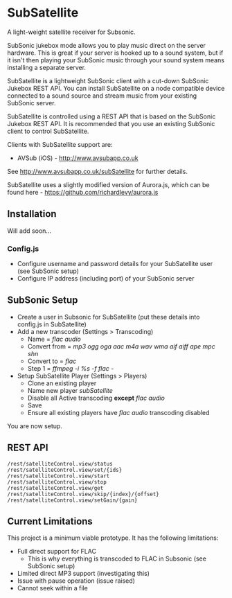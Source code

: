 # SubSatellite

A light-weight satellite receiver for Subsonic.  

SubSonic jukebox mode allows you to play music direct on the server hardware.  This is great if your server is hooked up to a sound system, but if it isn't then playing your SubSonic music through your sound system means installing a separate server.

SubSatellite is a lightweight SubSonic client with a cut-down SubSonic Jukebox REST API.  You can install SubSatellite on a node compatible device connected to a sound source and stream music from your existing SubSonic server. 

SubSatellite is controlled using a REST API that is based on the SubSonic Jukebox REST API.  It is recommended that you use an existing SubSonic client to control SubSatellite.

Clients with SubSatellite support are:

* AVSub (iOS) - http://www.avsubapp.co.uk

See http://www.avsubapp.co.uk/subSatellite for further details.

SubSatellite uses a slightly modified version of Aurora.js, which can be found here - https://github.com/richardlevy/aurora.js

## Installation

Will add soon...

### Config.js

* Configure username and password details for your SubSatellite user (see SubSonic setup)
* Configure IP address (including port) of your SubSonic server

## SubSonic Setup

* Create a user in Subsonic for SubSatellite (put these details into config.js in SubSatellite)
* Add a new transcoder (Settings > Transcoding)
  * Name = *flac audio*
  * Convert from = *mp3 ogg oga aac m4a wav wma aif aiff ape mpc shn*
  * Convert to = *flac*
  * Step 1 = *ffmpeg -i %s -f flac -*
* Setup SubSatellite Player (Settings > Players)
  * Clone an existing player
  * Name new player *subSatellite*
  * Disable all Active transcoding **except** *flac audio*
  * Save
  * Ensure all existing players have *flac audio* transcoding disabled

You are now setup.

## REST API

```
/rest/satelliteControl.view/status
/rest/satelliteControl.view/set/{ids}
/rest/satelliteControl.view/start
/rest/satelliteControl.view/stop
/rest/satelliteControl.view/get
/rest/satelliteControl.view/skip/{index}/{offset}
/rest/satelliteControl.view/setGain/{gain}
```

## Current Limitations

This project is a minimum viable prototype.  It has the following limitations:

* Full direct support for FLAC
  * This is why everything is transcoded to FLAC in Subsonic (see SubSonic setup)
* Limited direct MP3 support (investigating this)
* Issue with pause operation (issue raised)
* Cannot seek within a file
